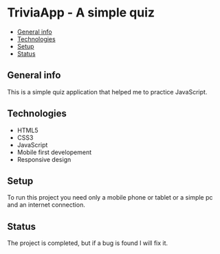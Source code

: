 # TriviaApp - A simple quiz

- [General info](#general-info)
- [Technologies](#technologies)
- [Setup](#setup)
- [Status](#Status)

## General info

This is a simple quiz application that helped me to practice JavaScript.

## Technologies

- HTML5
- CSS3
- JavaScript
- Mobile first developement
- Responsive design

## Setup

To run this project you need only a mobile phone or tablet or a simple pc and an internet connection.

## Status

The project is completed, but if a bug is found I will fix it.
